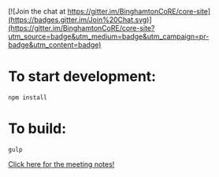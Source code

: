[![Join the chat at https://gitter.im/BinghamtonCoRE/core-site](https://badges.gitter.im/Join%20Chat.svg)](https://gitter.im/BinghamtonCoRE/core-site?utm_source=badge&utm_medium=badge&utm_campaign=pr-badge&utm_content=badge)

# To start development:

    npm install

# To build:
    gulp

[Click here for the meeting notes!](https://www.dropbox.com/sh/9vfyw15o0ukwcax/AADHhLOoGBXG0HiZ_72J9rmTa?dl=0)
